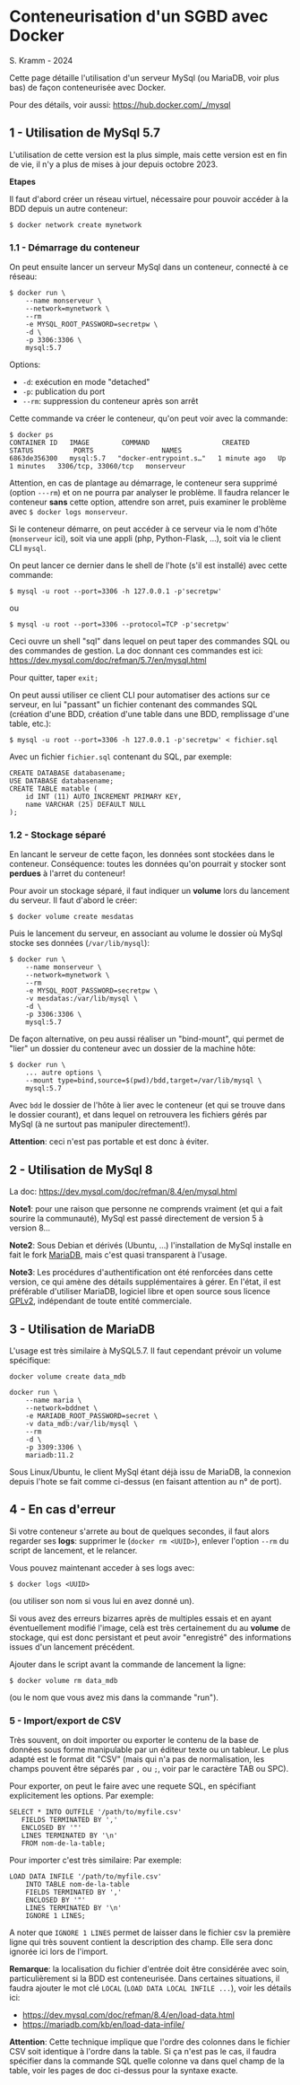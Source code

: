 # Conteneurisation d'un SGBD avec Docker

S. Kramm - 2024

Cette page détaille l'utilisation d'un serveur MySql (ou MariaDB, voir plus bas) de façon conteneurisée avec Docker.

Pour des détails, voir aussi: https://hub.docker.com/_/mysql


## 1 - Utilisation de MySql 5.7

L'utilisation de cette version est la plus simple, mais cette version est en fin de vie, il n'y a plus de mises à jour depuis octobre 2023.

**Etapes**

Il faut d'abord créer un réseau virtuel, nécessaire pour pouvoir accéder à la BDD depuis un autre conteneur:
```
$ docker network create mynetwork
```

### 1.1 - Démarrage du conteneur

On peut ensuite lancer un serveur MySql dans un conteneur, connecté à ce réseau:
```
$ docker run \
	--name monserveur \
	--network=mynetwork \
	--rm
	-e MYSQL_ROOT_PASSWORD=secretpw \
	-d \
	-p 3306:3306 \
	mysql:5.7
```

Options:
- `-d`: exécution en mode "detached"
- `-p`: publication du port
- `--rm`: suppression du conteneur après son arrêt

Cette commande va créer le conteneur, qu'on peut voir avec la commande:
```
$ docker ps
CONTAINER ID   IMAGE        COMMAND                  CREATED          STATUS          PORTS                 NAMES
6863de356300   mysql:5.7   "docker-entrypoint.s…"   1 minute ago   Up 1 minutes   3306/tcp, 33060/tcp   monserveur
```

Attention, en cas de plantage au démarrage, le conteneur sera supprimé (option `---rm`) et on ne pourra par analyser le problème.
Il faudra relancer le conteneur **sans** cette option, attendre son arret, puis examiner le problème avec `$ docker logs monserveur`.

Si le conteneur démarre, on peut accéder à ce serveur via le nom d'hôte (`monserveur` ici), soit via une appli (php, Python-Flask, ...), soit via le client CLI `mysql`.

On peut lancer ce dernier dans le shell de l'hote (s'il est installé) avec cette commande:
```
$ mysql -u root --port=3306 -h 127.0.0.1 -p'secretpw'
```
ou
```
$ mysql -u root --port=3306 --protocol=TCP -p'secretpw'
```

Ceci ouvre un shell "sql" dans lequel on peut taper des commandes SQL ou des commandes de gestion.
La doc donnant ces commandes est ici: https://dev.mysql.com/doc/refman/5.7/en/mysql.html

Pour quitter, taper `exit;`

On peut aussi utiliser ce client CLI pour automatiser des actions sur ce serveur, en lui "passant" un fichier contenant des commandes SQL
(création d'une BDD, création d'une table dans une BDD, remplissage d'une table, etc.):
```
$ mysql -u root --port=3306 -h 127.0.0.1 -p'secretpw' < fichier.sql
```
Avec un fichier `fichier.sql` contenant du SQL, par exemple:
```
CREATE DATABASE databasename;
USE DATABASE databasename;
CREATE TABLE matable (
	id INT (11) AUTO_INCREMENT PRIMARY KEY,
	name VARCHAR (25) DEFAULT NULL
);
```

### 1.2 - Stockage séparé

En lancant le serveur de cette façon, les données sont stockées dans le conteneur.
Conséquence: toutes les données qu'on pourrait y stocker sont **perdues** à l'arret du conteneur!

Pour avoir un stockage séparé, il faut indiquer un **volume** lors du lancement du serveur.
Il faut d'abord le créer:
```
$ docker volume create mesdatas
```

Puis le lancement du serveur, en associant au volume le dossier où MySql stocke ses données
(`/var/lib/mysql`):
```
$ docker run \
	--name monserveur \
	--network=mynetwork \
	--rm
	-e MYSQL_ROOT_PASSWORD=secretpw \
	-v mesdatas:/var/lib/mysql \
	-d \
	-p 3306:3306 \
	mysql:5.7
```

De façon alternative, on peu aussi réaliser un "bind-mount", qui permet de "lier" un dossier du conteneur avec un dossier de la machine hôte:
```
$ docker run \
	... autre options \
	--mount type=bind,source=$(pwd)/bdd,target=/var/lib/mysql \
	mysql:5.7
```
Avec `bdd` le dossier de l'hôte à lier avec le conteneur (et qui se trouve dans le dossier courant),
et dans lequel on retrouvera les fichiers gérés par MySql (à ne surtout pas manipuler directement!).

**Attention**: ceci n'est pas portable et est donc à éviter.

## 2 - Utilisation de MySql 8

La doc: https://dev.mysql.com/doc/refman/8.4/en/mysql.html

**Note1**: pour une raison que personne ne comprends vraiment (et qui a fait sourire la communauté), MySql est passé directement de version 5 à version 8...

**Note2**: Sous Debian et dérivés (Ubuntu, ...) l'installation de MySql installe en fait le fork
[MariaDB](https://fr.wikipedia.org/wiki/MariaDB),
mais c'est quasi transparent à l'usage.

**Note3**: Les procédures d'authentification ont été renforcées dans cette version, ce qui amène des détails supplémentaires à gérer.
En l'état, il est préférable d'utiliser MariaDB, logiciel libre et open source sous licence
[GPLv2](https://fr.wikipedia.org/wiki/Licence_publique_g%C3%A9n%C3%A9rale_GNU),
indépendant de toute entité commerciale.


## 3 - Utilisation de MariaDB

L'usage est très similaire à MySQL5.7.
Il faut cependant prévoir un volume spécifique:
```
docker volume create data_mdb

docker run \
	--name maria \
	--network=bddnet \
	-e MARIADB_ROOT_PASSWORD=secret \
	-v data_mdb:/var/lib/mysql \
	--rm
	-d \
	-p 3309:3306 \
	mariadb:11.2
```

Sous Linux/Ubuntu, le client MySql étant déjà issu de MariaDB, la connexion depuis l'hote se fait comme ci-dessus
(en faisant attention au n° de port).

## 4 - En cas d'erreur

Si votre conteneur s'arrete au bout de quelques secondes, il faut alors regarder ses **logs**:
supprimer le (`docker rm <UUID>`), enlever l'option `--rm` du script de lancement, et le relancer.

Vous pouvez maintenant acceder à ses logs avec:
```
$ docker logs <UUID>
```
(ou utiliser son nom si vous lui en avez donné un).

Si vous avez des erreurs bizarres après de multiples essais et en ayant éventuellement modifié l'image, celà est très certainement du au **volume** de stockage, qui est donc persistant et peut avoir "enregistré" des informations issues d'un lancement précédent.

Ajouter dans le script avant la commande de lancement la ligne:
 ```
$ docker volume rm data_mdb
 ```
(ou le nom que vous avez mis dans la commande "run").

### 5 - Import/export de CSV

Très souvent, on doit importer ou exporter le contenu de la base de données sous forme manipulable par un éditeur texte ou un tableur.
Le plus adapté est le format dit "CSV" (mais qui n'a pas de normalisation, les champs pouvent être séparés par `,` ou `;`, voir par le caractère TAB ou SPC).

Pour exporter, on peut le faire avec une requete SQL, en spécifiant explicitement les options.
Par exemple:
```
SELECT * INTO OUTFILE '/path/to/myfile.csv'
   FIELDS TERMINATED BY ','
   ENCLOSED BY '"'
   LINES TERMINATED BY '\n'
   FROM nom-de-la-table;
```
Pour importer c'est très similaire:
Par exemple:
```
LOAD DATA INFILE '/path/to/myfile.csv'
    INTO TABLE nom-de-la-table
    FIELDS TERMINATED BY ','
    ENCLOSED BY '"'
    LINES TERMINATED BY '\n'
    IGNORE 1 LINES;
```

A noter que `IGNORE 1 LINES` permet de laisser dans le fichier csv la première ligne qui très souvent contient la description des champ.
Elle sera donc ignorée ici lors de l'import.

**Remarque**: la localisation du fichier d'entrée doit être considérée avec soin, particulièrement si la BDD est conteneurisée.
Dans certaines situations, il faudra ajouter le mot clé `LOCAL`
(`LOAD DATA LOCAL INFILE ...`), voir les détails ici:
* https://dev.mysql.com/doc/refman/8.4/en/load-data.html
* https://mariadb.com/kb/en/load-data-infile/

**Attention**: Cette technique implique que l'ordre des colonnes dans le fichier CSV soit identique à l'ordre dans la table.
Si ça n'est pas le cas, il faudra spécifier dans la commande SQL quelle colonne va dans quel champ de la table,
voir les pages de doc ci-dessus pour la syntaxe exacte.

